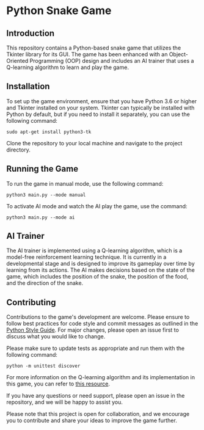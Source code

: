 # Python Snake Game

## Introduction
This repository contains a Python-based snake game that utilizes the Tkinter library for its GUI. The game has been enhanced with an Object-Oriented Programming (OOP) design and includes an AI trainer that uses a Q-learning algorithm to learn and play the game.

## Installation
To set up the game environment, ensure that you have Python 3.6 or higher and Tkinter installed on your system. Tkinter can typically be installed with Python by default, but if you need to install it separately, you can use the following command:
```
sudo apt-get install python3-tk
```
Clone the repository to your local machine and navigate to the project directory.

## Running the Game
To run the game in manual mode, use the following command:
```
python3 main.py --mode manual
```
To activate AI mode and watch the AI play the game, use the command:
```
python3 main.py --mode ai
```

## AI Trainer
The AI trainer is implemented using a Q-learning algorithm, which is a model-free reinforcement learning technique. It is currently in a developmental stage and is designed to improve its gameplay over time by learning from its actions. The AI makes decisions based on the state of the game, which includes the position of the snake, the position of the food, and the direction of the snake.

## Contributing
Contributions to the game's development are welcome. Please ensure to follow best practices for code style and commit messages as outlined in the [Python Style Guide](https://www.python.org/dev/peps/pep-0008/). For major changes, please open an issue first to discuss what you would like to change.

Please make sure to update tests as appropriate and run them with the following command:
```
python -m unittest discover
```

For more information on the Q-learning algorithm and its implementation in this game, you can refer to [this resource](https://en.wikipedia.org/wiki/Q-learning).

If you have any questions or need support, please open an issue in the repository, and we will be happy to assist you.

Please note that this project is open for collaboration, and we encourage you to contribute and share your ideas to improve the game further.
